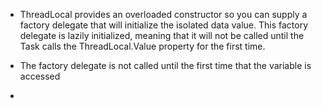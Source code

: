 
- ThreadLocal provides an overloaded constructor so you can supply a factory delegate that will
initialize the isolated data value. This factory delegate is lazily initialized, meaning that it will not be
called until the Task calls the ThreadLocal.Value property for the first time.

- The factory delegate is not called until the first time that the variable is accessed

- 